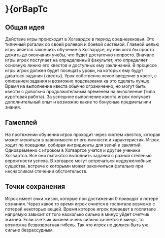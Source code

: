 # }{orBapTc

## Общая идея

Действие игры происходит в Хогвардсе в период средневековья.
Это типичный рогалик со своей ролевой и боевой системой.
Главной целью игры явяется закончить обучение в Хогвардсе, ну или хотя бы просто дожить до окончания учебы, что будет достаточно непросто. Вначале игры игрок поступает на определенный факультет, что определяет основную линию его квестов и доступных ему заклинаний. В процессе игры игрок должен будет посещать уроки, на которых ему будут даваться задания (квесты). Урок собственно некое введение в квест, с описанием задания и возможно подсказками ка это сделать лучше. Время на выполнение квеста обычно ограниченно, но могут быть квесты с довольно продолжительным временем на выполнение (типа курстовая работа). За успешное выполнение квеста игрок получает дополнительный опыт и возможно какие то бонусные предметы или знания.

## Гамеплей

На протяжении обучения игрок проходит через систем квестов, которая может меняться в зависимости от его личности и характеристик.
Игрок ходит по локациям, собирая ингридиенты для зелий и заклятий. Одновременно с игроком в Хогвартсе учатся и другие ученики Хогвартса. Все они пытаются выполнить задания с разной степенью вероятности успеха. В хогварсе могут встречаться недружелюбные существа, встреча с которыми может закончиться фатально при несчасливом стечении обстоятельств. 

## Точки сохранения

Игрок имеет очки жизни, которые при достижении 0 приводят к потере сознания. Через какое то время игрок очнется в госпитале возможо с потерей некоторых вещей. Время которое игрок преведет в госпитале напрямую зависит от того насколько сильно в минус уйдет счетчик жизней. Если счетчик жизней очень сильно качнется в минус, то возможна безвозвратная гибель. Так что игрок не должен быть уж сильно безрассудным.